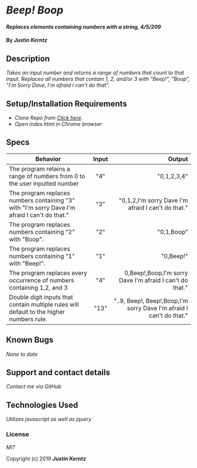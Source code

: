 # _Beep! Boop_

#### _Replaces elements containing numbers with a string, 4/5/209_

#### By _**Justin Kerntz**_

## Description

_Takes an input number and returns a range of numbers that count to that input. Replaces all numbers that contain 1, 2, and/or 3 with "Beep!", "Boop", "I'm Sorry Dave, I'm afraid I can't do that"._

## Setup/Installation Requirements

* _Clone Repo from [Click here](https://github.com/kerj/beepBoop.git)._
* _Open index.html in Chrome browser_

## Specs

| Behavior | Input | Output |
| ------------- |:-------------:| -----:|
| The program retains a range of numbers from 0 to the user inputted number | "4" | "0,1,2,3,4" |
| The program replaces numbers containing "3" with "I'm sorry Dave I'm afraid I can't do that." | "3" | "0,1,2,I'm sorry Dave I'm afraid I can't do that." |
| The program replaces numbers containing "2" with "Boop". | "2" | "0,1,Boop" |
| The program replaces numbers containing "1" with "Beep!". | "1" | "0,Beep!" |
| The program replaces every occurrence of numbers containing 1,2, and 3 | "4" | 0,Beep!,Boop,I'm sorry Dave I'm afraid I can't do that." |
| Double digit inputs that contain multiple rules will default to the higher numbers rule. | "13" | "..9, Beep!, Beep!,Boop,I'm sorry Dave I'm afraid I can't do that." | 

## Known Bugs

_None to date_

## Support and contact details

_Contact me via GitHub_

## Technologies Used

_Utilizes javascript as well as jquery_

### License

*MIT*

Copyright (c) 2019 **_Justin Kerntz_**
